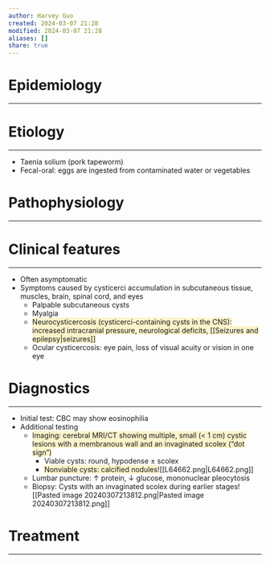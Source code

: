 ```yaml
---
author: Harvey Guo
created: 2024-03-07 21:28
modified: 2024-03-07 21:28
aliases: []
share: true
---
```

# Epidemiology
---


# Etiology
---
- Taenia solium (pork tapeworm)
- Fecal-oral: eggs are ingested from contaminated water or vegetables

# Pathophysiology
---


# Clinical features
---
- Often asymptomatic
- Symptoms caused by cysticerci accumulation in subcutaneous tissue, muscles, brain, spinal cord, and eyes
	- Palpable subcutaneous cysts
	- Myalgia
	- <span style="background:rgba(240, 200, 0, 0.2)">Neurocysticercosis (cysticerci-containing cysts in the CNS): increased intracranial pressure, neurological deficits, [[Seizures and epilepsy|seizures]]</span>
	- Ocular cysticercosis: eye pain, loss of visual acuity or vision in one eye

# Diagnostics
---
- Initial test: CBC may show eosinophilia
- Additional testing
	- <span style="background:rgba(240, 200, 0, 0.2)">Imaging: cerebral MRI/CT showing multiple, small (&lt; 1 cm) cystic lesions with a membranous wall and an invaginated scolex (“dot sign”) </span>
		- Viable cysts: round, hypodense ± scolex
		- <span style="background:rgba(240, 200, 0, 0.2)">Nonviable cysts: calcified nodules</span>![[L64662.png|L64662.png]]
	- Lumbar puncture: ↑ protein, ↓ glucose, mononuclear pleocytosis 
	- Biopsy: Cysts with an invaginated scolex during earlier stages![[Pasted image 20240307213812.png|Pasted image 20240307213812.png]]

# Treatment
---

